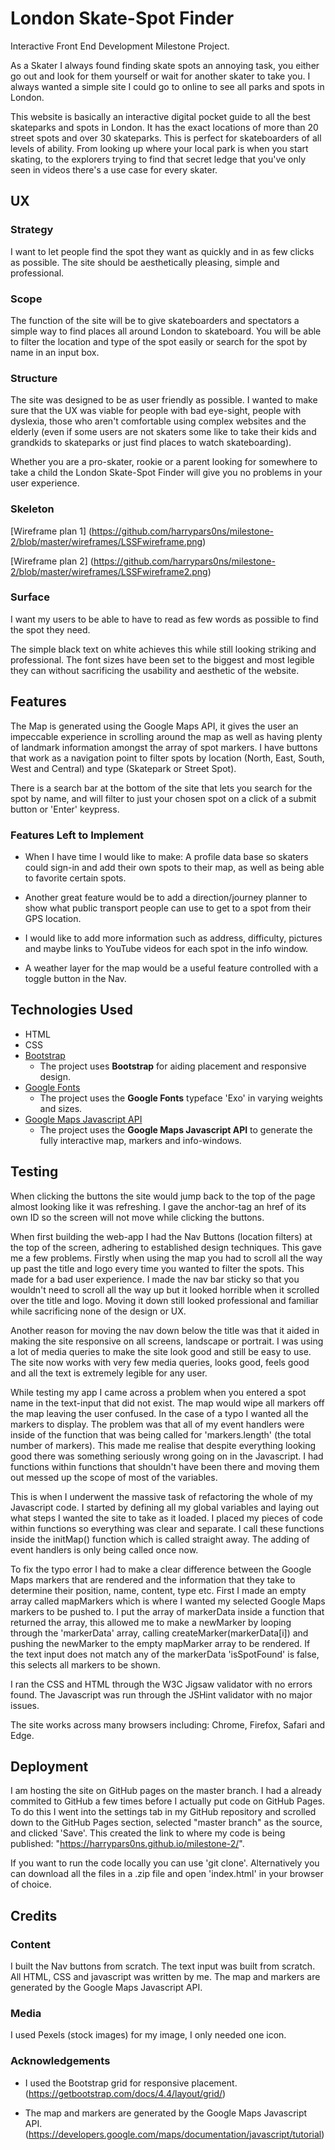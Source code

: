 # London Skate-Spot Finder

Interactive Front End Development Milestone Project.

As a Skater I always found finding skate spots an annoying task, you either go out and look for them yourself or wait for another skater to take you.
I always wanted a simple site I could go to online to see all parks and spots in London.

This website is basically an interactive digital pocket guide to all the best skateparks and spots in London. It has the exact locations of more than 20 street spots and over 30 skateparks. This is perfect for skateboarders of all levels of ability.
From looking up where your local park is when you start skating, to the explorers trying to find that secret ledge that you've only seen in videos there's a use case for every skater.


## UX

### Strategy

I want to let people find the spot they want as quickly and in as few clicks as possible. The site should be aesthetically pleasing, simple and professional.

### Scope

The function of the site will be to give skateboarders and spectators a simple way to find places all around London to skateboard. You will be able to filter the location and type of the spot easily or search for the spot by name in an input box.

### Structure

The site was designed to be as user friendly as possible. I wanted to make sure that the UX was viable for people with bad eye-sight, people with dyslexia,
those who aren't comfortable using complex websites and the elderly (even if some users are not skaters some like to take their kids and grandkids to skateparks or just find places to watch skateboarding).

Whether you are a pro-skater, rookie or a parent looking for somewhere to take a child the London Skate-Spot Finder will give you no problems in your user experience.

### Skeleton
[Wireframe plan 1]  (https://github.com/harrypars0ns/milestone-2/blob/master/wireframes/LSSFwireframe.png)

[Wireframe plan 2]  (https://github.com/harrypars0ns/milestone-2/blob/master/wireframes/LSSFwireframe2.png)

### Surface
 
I want my users to be able to have to read as few words as possible to find the spot they need. 

The simple black text on white achieves this while still looking striking and professional.
The font sizes have been set to the biggest and most legible they can without sacrificing the usability and aesthetic of the website.

## Features

The Map is generated using the Google Maps API, it gives the user an impeccable experience in scrolling around the map
as well as having plenty of landmark information amongst the array of spot markers. I have buttons that work as a navigation point to filter spots by location (North, East, South, West and Central) and type (Skatepark or Street Spot).

There is a search bar at the bottom of the site that lets you search for the spot by name, and will filter to just your chosen spot on a click of a submit button or 'Enter' keypress. 

### Features Left to Implement

- When I have time I would like to make: A profile data base so skaters could sign-in and add their own spots to their map, as well as being able to favorite certain spots.

- Another great feature would be to add a direction/journey planner to show what public transport people can use to get to a spot from their GPS location.

- I would like to add more information such as address, difficulty, pictures and maybe links to YouTube videos for each spot in the info window.

- A weather layer for the map would be a useful feature controlled with a toggle button in the Nav.

## Technologies Used

- HTML
- CSS
- [Bootstrap](https://getbootstrap.com/)
    - The project uses **Bootstrap** for aiding placement and responsive design.
- [Google Fonts](https://fonts.google.com/)
    - The project uses the **Google Fonts** typeface 'Exo' in varying weights and sizes.
- [Google Maps Javascript API](https://developers.google.com/maps/documentation/javascript/tutorial)
    - The project uses the **Google Maps Javascript API** to generate the fully interactive map, markers and info-windows.

## Testing
 
When clicking the buttons the site would jump back to the top of the page almost looking like it was refreshing.
I gave the anchor-tag an href of its own ID so the screen will not move while clicking the buttons.

When first building the web-app I had the Nav Buttons (location filters) at the top of the screen, 
adhering to established design techniques. This gave me a few problems. Firstly when using the map you had to 
scroll all the way up past the title and logo every time you wanted to filter the spots. This made for a bad user experience.
I made the nav bar sticky so that you wouldn't need to scroll all the way up but it looked horrible when it scrolled over the title and logo.
Moving it down still looked professional and familiar while sacrificing none of the design or UX. 

Another reason for moving the nav down below the title was that it aided in making the site responsive on all screens, landscape or portrait. 
I was using a lot of media queries to make the site look good and still be easy to use. The site now works with 
very few media queries, looks good, feels good and all the text is extremely legible for any user.

While testing my app I came across a problem when you entered a spot name in the text-input that did not exist.
The map would wipe all markers off the map leaving the user confused. In the case of a typo I wanted all the markers to display.
The problem was that all of my event handlers were inside of the function that was being called for 'markers.length' (the total number of markers).
This made me realise that despite everything looking good there was something seriously wrong going on in the Javascript.
I had functions within functions that shouldn't have been there and moving them out messed up the scope of most of the variables.

This is when I underwent the massive task of refactoring the whole of my Javascript code. I started by defining all my global variables
and laying out what steps I wanted the site to take as it loaded. I placed my pieces of code within functions so everything was clear and separate.
I call these functions inside the initMap() function which is called straight away. The adding of event handlers is only being called once now. 

To fix the typo error I had to make a clear difference between the Google Maps markers that are rendered and the information that they
take to determine their position, name, content, type etc. First I made an empty array called mapMarkers which is where I wanted my selected Google Maps markers to be pushed to.
I put the array of markerData inside a function that returned the array, this allowed me to make a newMarker
by looping through the 'markerData' array, calling createMarker(markerData[i]) and pushing the newMarker to the empty mapMarker array to be rendered. 
If the text input does not match any of the markerData 'isSpotFound' is false, this selects all markers to be shown.

I ran the CSS and HTML through the W3C Jigsaw validator with no errors found. The Javascript was run through the JSHint validator with no major issues.

The site works across many browsers including: Chrome, Firefox, Safari and Edge.


## Deployment

I am hosting the site on GitHub pages on the master branch. I had a already commited to GitHub a few times before 
I actually put code on GitHub Pages. To do this I went into the settings tab in my GitHub repository and scrolled 
down to the GitHub Pages section, selected "master branch" as the source, and clicked 'Save'. 
This created the link to where my code is being published: "https://harrypars0ns.github.io/milestone-2/".  

If you want to run the code locally you can use 'git clone'. Alternatively you 
can download all the files in a .zip file and open 'index.html' in your browser of choice.


## Credits

### Content

I built the Nav buttons from scratch. The text input was built from scratch. All HTML, CSS and javascript was written by me. 
The map and markers are generated by the Google Maps Javascript API. 


### Media
I used Pexels (stock images) for my image, I only needed one icon.

### Acknowledgements

- I used the Bootstrap grid for responsive placement. (https://getbootstrap.com/docs/4.4/layout/grid/)

- The map and markers are generated by the Google Maps Javascript API. (https://developers.google.com/maps/documentation/javascript/tutorial)

 

